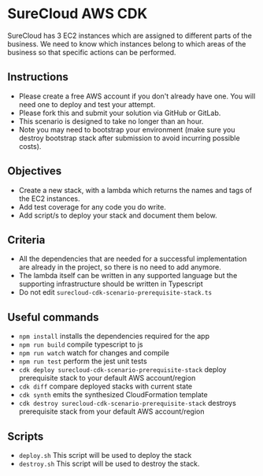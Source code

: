 # SureCloud AWS CDK 

SureCloud has 3 EC2 instances which are assigned to different parts of the business. We need to know which instances
belong to which areas of the business so that specific actions can be performed.

## Instructions

* Please create a free AWS account if you don't already have one. You will need one to deploy and test your attempt.
* Please fork this and submit your solution via GitHub or GitLab.
* This scenario is designed to take no longer than an hour.
* Note you may need to bootstrap your environment (make sure you destroy bootstrap stack after submission to avoid
  incurring possible costs).

## Objectives

* Create a new stack, with a lambda which returns the names and tags of the EC2 instances.
* Add test coverage for any code you do write.
* Add script/s to deploy your stack and document them below.

## Criteria

* All the dependencies that are needed for a successful implementation are already in the project, so there is no need
  to add anymore.
* The lambda itself can be written in any supported language but the supporting infrastructure should be written in
  Typescript
* Do not edit `surecloud-cdk-scenario-prerequisite-stack.ts`

## Useful commands

* `npm install`     installs the dependencies required for the app
* `npm run build`   compile typescript to js
* `npm run watch`   watch for changes and compile
* `npm run test`    perform the jest unit tests
* `cdk deploy surecloud-cdk-scenario-prerequisite-stack` deploy prerequisite stack to your default AWS account/region
* `cdk diff`        compare deployed stacks with current state
* `cdk synth`       emits the synthesized CloudFormation template
* `cdk destroy surecloud-cdk-scenario-prerequisite-stack` destroys prerequisite stack from your default AWS
  account/region

## Scripts

* `deploy.sh`     This script will be used to deploy the stack
* `destroy.sh`    This script will be used to destroy the stack.